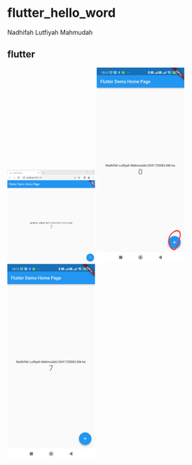 # flutter_hello_word

Nadhifah Lutfiyah Mahmudah

## flutter

<img src="img/web.jpeg" alt="web" style="width:200px;"/>
<img src="img/hp1.jpeg" alt="hp1" style="width:200px;"/>
<img src="img/hp2.jpeg" alt="hp2" style="width:200px;"/>